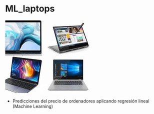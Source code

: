 # ML_laptops
![alt text](image.png)


- Predicciones del precio de ordenadores aplicando regresión lineal (Machine Learning)
